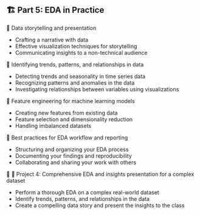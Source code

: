## 🏗️ Part 5: EDA in Practice

🔹 Data storytelling and presentation
  - Crafting a narrative with data
  - Effective visualization techniques for storytelling
  - Communicating insights to a non-technical audience

🔹 Identifying trends, patterns, and relationships in data
  - Detecting trends and seasonality in time series data
  - Recognizing patterns and anomalies in the data
  - Investigating relationships between variables using visualizations

🔹 Feature engineering for machine learning models
  - Creating new features from existing data
  - Feature selection and dimensionality reduction
  - Handling imbalanced datasets

🔹 Best practices for EDA workflow and reporting
  - Structuring and organizing your EDA process
  - Documenting your findings and reproducibility
  - Collaborating and sharing your work with others

🔹 🎯 Project 4: Comprehensive EDA and insights presentation for a complex dataset
  - Perform a thorough EDA on a complex real-world dataset
  - Identify trends, patterns, and relationships in the data
  - Create a compelling data story and present the insights to the class

